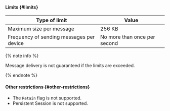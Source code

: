 #### Limits {#limits}

| Type of limit | Value |
| ----- | ----- |
| Maximum size per message | 256 KB |
| Frequency of sending messages per device | No more than once per second |

{% note info %}

Message delivery is not guaranteed if the limits are exceeded.

{% endnote %}

#### Other restrictions {#other-restrictions}

- The `Retain` flag is not supported.
- Persistent Session is not supported.

